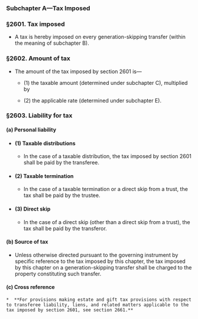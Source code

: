 ### **Subchapter A—Tax Imposed**

### §2601. Tax imposed
* A tax is hereby imposed on every generation-skipping transfer (within the meaning of subchapter B).

### §2602. Amount of tax
* The amount of the tax imposed by section 2601 is—

  * (1) the taxable amount (determined under subchapter C), multiplied by

  * (2) the applicable rate (determined under subchapter E).

### §2603. Liability for tax
#### (a) Personal liability
* #### (1) Taxable distributions
  * In the case of a taxable distribution, the tax imposed by section 2601 shall be paid by the transferee.

* #### (2) Taxable termination
  * In the case of a taxable termination or a direct skip from a trust, the tax shall be paid by the trustee.

* #### (3) Direct skip
  * In the case of a direct skip (other than a direct skip from a trust), the tax shall be paid by the transferor.

#### (b) Source of tax
* Unless otherwise directed pursuant to the governing instrument by specific reference to the tax imposed by this chapter, the tax imposed by this chapter on a generation-skipping transfer shall be charged to the property constituting such transfer.

#### (c) Cross reference
    *  **For provisions making estate and gift tax provisions with respect to transferee liability, liens, and related matters applicable to the tax imposed by section 2601, see section 2661.**